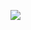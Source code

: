 [![](https://jitpack.io/v/gbrt46/EnterprisePallete.svg)](https://jitpack.io/#gbrt46/EnterprisePallete)

